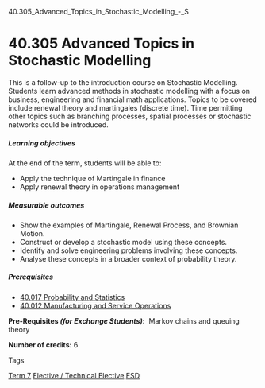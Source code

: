 40.305_Advanced_Topics_in_Stochastic_Modelling_-_S



40.305 Advanced Topics in Stochastic Modelling
==============================================

This is a follow-up to the introduction course on Stochastic Modelling. Students learn advanced methods in stochastic modelling with a focus on business, engineering and financial math applications. Topics to be covered include renewal theory and martingales (discrete time). Time permitting other topics such as branching processes, spatial processes or stochastic networks could be introduced.

##### **Learning objectives**

At the end of the term, students will be able to:

* Apply the technique of Martingale in finance
* Apply renewal theory in operations management

##### **Measurable outcomes**

* Show the examples of Martingale, Renewal Process, and Brownian Motion.
* Construct or develop a stochastic model using these concepts.
* Identify and solve engineering problems involving these concepts.
* Analyse these concepts in a broader context of probability theory.

##### **Prerequisites**

* [40.017 Probability and Statistics](/course/40-017-probability-and-statistics/)
* [40.012 Manufacturing and Service Operations](/course/40-012-manufacturing-and-service-operations/)

**Pre-Requisites *(for Exchange Students)*:**  Markov chains and queuing theory

**Number of credits:** 6

Tags

[Term 7](/education/undergraduate/courses/?course-term=860)
[Elective / Technical Elective](/education/undergraduate/courses/?course-type=853)
[ESD](/education/undergraduate/courses/?pillar-cluster=99)

